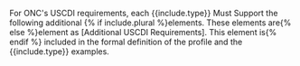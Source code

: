 <!--format of include file 
include parameters:
type (required): resource type (e.g, Patient)
plural (optional): any text (e.g, 'true') if present multiple additional requirements = true, if not present single requirement
up to three LOINCs (1 or 3 required)
for example
{% raw %} {% include additional-requirements-intro.md type="Patient" plural="true" %} or {% include additional-requirements-intro.md type="DocumentReference" %} {% endraw %}
-->

For ONC's USCDI requirements, each {{include.type}} Must Support the following additional {% if include.plural %}elements. These elements are{% else %}element as [Additional USCDI Requirements]. This element is{% endif %} included in the formal definition of the profile and the {{include.type}} examples.